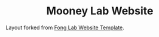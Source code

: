 <h1 align="center">Mooney Lab Website</h1>

Layout forked from </a>[Fong Lab Website Template](https://github.com/fong-lab/fong-lab.github.io)</a>.
